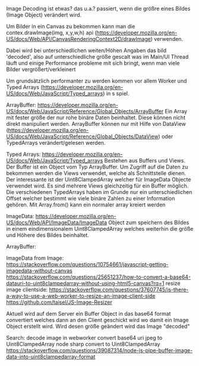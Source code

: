 Image Decoding ist etwas? das u.a.? passiert, wenn die größre eines Bildes (Image Object) verändert wird.

Um Bilder in ein Canvas zu bekommen kann man die contex.drawImage(img, x,y,w,h) api (https://developer.mozilla.org/en-US/docs/Web/API/CanvasRenderingContext2D/drawImage) verwenden.

Dabei wird bei unterschiedlichen weiten/Höhen Angaben das bild 'decoded', also auf unterschiedliche größe gescalt was im Main/UI Thread läuft und einige Performance probleme mit sich bringt, wenn man viele Bilder vergrößert/verkleinert

Um grundsätzlich performanter zu werden kommen vor allem Worker und Typed Arrays (https://developer.mozilla.org/en-US/docs/Web/JavaScript/Typed_arrays) in s spiel.

ArrayBuffer: https://developer.mozilla.org/en-US/docs/Web/JavaScript/Reference/Global_Objects/ArrayBuffer
Ein Array mit fester größe der nur rohe binäre Daten beinhaltet. Diese können nicht direkt manipuliert werden. ArrayBuffer können nur mit Hilfe von DataView (https://developer.mozilla.org/en-US/docs/Web/JavaScript/Reference/Global_Objects/DataView) oder TypedArrays verändert/gelesen werden.


Typed Arrays: https://developer.mozilla.org/en-US/docs/Web/JavaScript/Typed_arrays
Bestehen aus Buffers und Views. Der Buffer ist ein Object vom Typ ArrayBuffer.
Um Zugriff auf die Daten zu bekommen werden die Views verwendet, welche als Schnittstelle dienen.
Der interessante ist der Uint8ClampedArray welcher für ImageData Objecte verwendet wird. Es sind mehrere Views gleichzeitig für ein Buffer möglich.
Die verschiedenen TypedArrays haben im Grunde nur ein unterschiedlichen Offset welcher bestimmt wie viele binäre Zahlen zu einer Information gehören.
Mit Array.from() kann ein normaler array kreiert werden

ImageData: https://developer.mozilla.org/en-US/docs/Web/API/ImageData/ImageData
Object zum speichern des Bildes in einem eindimensionalem Uint8ClampedArray welches weiterhin die größe und Höhere des Bildes beinhaltet.




ArrayBuffer:

ImageData from Image: https://stackoverflow.com/questions/10754661/javascript-getting-imagedata-without-canvas
https://stackoverflow.com/questions/25651237/how-to-convert-a-base64-datauri-to-uint8clampedarray-without-using-html5-canvas?rq=1
resize image clientside: https://stackoverflow.com/questions/37607745/is-there-a-way-to-use-a-web-worker-to-resize-an-image-client-side
https://github.com/taisel/JS-Image-Resizer


Aktuell wird auf dem Server ein Buffer Object in das base64 format convertiert welches dann an den Client geschickt wird wo damit ein Image Object erstellt wird.
Wird desen größe geändert wird das Image "decoded"



Search:
decode image in webworker
convert base64 uri jpeg to Uint8ClampedArray
node sharp convert to Uint8ClampedArray https://stackoverflow.com/questions/39087314/node-js-pipe-buffer-image-data-into-uint8clampedarray-format


